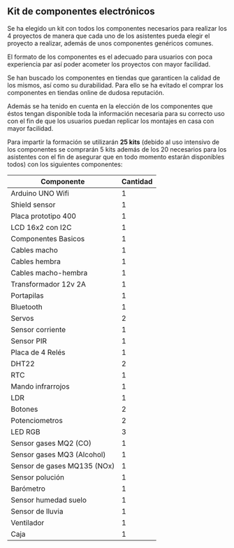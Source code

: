 ## Kit de componentes electrónicos

Se ha elegido un kit con todos los componentes necesarios para realizar los 4 proyectos de manera que cada uno de los asistentes pueda elegir el proyecto a realizar, además de unos componentes genéricos comunes.

El formato de los componentes es el adecuado para usuarios con poca experiencia par así poder acometer los proyectos con mayor facilidad.

Se han buscado los componentes en tiendas que garanticen la calidad de los mismos, así como su durabilidad. Para ello se ha evitado el comprar los componentes en tiendas online de dudosa reputación.

Además se ha tenido en cuenta en la elección de los componentes que éstos tengan disponible toda la información necesaria para su correcto uso con el fin de que los usuarios puedan replicar los montajes en casa con mayor facilidad.

Para impartir la formación se utilizarán **25 kits** (debido al uso intensivo de los componentes se comprarán 5 kits además de los 20 necesarios para los asistentes con el fin de asegurar que en todo momento estarán disponibles todos) con los siguientes componentes:

|Componente|Cantidad
|---|---
|Arduino UNO Wifi|	1
|Shield sensor|	1
|Placa prototipo 400	|1
|LCD 16x2 con I2C	|1
|Componentes Basicos	|1
|Cables macho	|1
|Cables hembra	|1
|Cables macho-hembra	|1
|Transformador 12v	2A|1
|Portapilas	|1
|Bluetooth	|1
|Servos|	2
|Sensor corriente|	1
|Sensor PIR|	1
|Placa de 4 Relés|	1
|DHT22|	2
|RTC|	1
|Mando infrarrojos|	1
|LDR|	1
|Botones|	2
|Potenciometros|	2
|LED RGB|	3
|Sensor gases MQ2 (CO)|	1
|Sensor gases MQ3 (Alcohol)|	1
|Sensor de gases MQ135 (NOx)|	1
|Sensor polución|	1
|Barómetro|	1
|Sensor humedad suelo|	1
|Sensor de lluvia|	1
|Ventilador|	1
|Caja|	1
